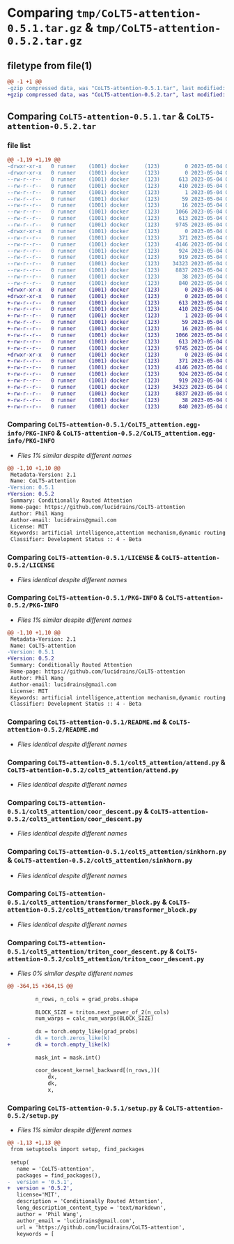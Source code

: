 # Comparing `tmp/CoLT5-attention-0.5.1.tar.gz` & `tmp/CoLT5-attention-0.5.2.tar.gz`

## filetype from file(1)

```diff
@@ -1 +1 @@
-gzip compressed data, was "CoLT5-attention-0.5.1.tar", last modified: Thu May  4 01:43:15 2023, max compression
+gzip compressed data, was "CoLT5-attention-0.5.2.tar", last modified: Thu May  4 01:44:00 2023, max compression
```

## Comparing `CoLT5-attention-0.5.1.tar` & `CoLT5-attention-0.5.2.tar`

### file list

```diff
@@ -1,19 +1,19 @@
-drwxr-xr-x   0 runner    (1001) docker     (123)        0 2023-05-04 01:43:15.519557 CoLT5-attention-0.5.1/
-drwxr-xr-x   0 runner    (1001) docker     (123)        0 2023-05-04 01:43:15.519557 CoLT5-attention-0.5.1/CoLT5_attention.egg-info/
--rw-r--r--   0 runner    (1001) docker     (123)      613 2023-05-04 01:43:15.000000 CoLT5-attention-0.5.1/CoLT5_attention.egg-info/PKG-INFO
--rw-r--r--   0 runner    (1001) docker     (123)      410 2023-05-04 01:43:15.000000 CoLT5-attention-0.5.1/CoLT5_attention.egg-info/SOURCES.txt
--rw-r--r--   0 runner    (1001) docker     (123)        1 2023-05-04 01:43:15.000000 CoLT5-attention-0.5.1/CoLT5_attention.egg-info/dependency_links.txt
--rw-r--r--   0 runner    (1001) docker     (123)       59 2023-05-04 01:43:15.000000 CoLT5-attention-0.5.1/CoLT5_attention.egg-info/requires.txt
--rw-r--r--   0 runner    (1001) docker     (123)       16 2023-05-04 01:43:15.000000 CoLT5-attention-0.5.1/CoLT5_attention.egg-info/top_level.txt
--rw-r--r--   0 runner    (1001) docker     (123)     1066 2023-05-04 01:43:03.000000 CoLT5-attention-0.5.1/LICENSE
--rw-r--r--   0 runner    (1001) docker     (123)      613 2023-05-04 01:43:15.519557 CoLT5-attention-0.5.1/PKG-INFO
--rw-r--r--   0 runner    (1001) docker     (123)     9745 2023-05-04 01:43:03.000000 CoLT5-attention-0.5.1/README.md
-drwxr-xr-x   0 runner    (1001) docker     (123)        0 2023-05-04 01:43:15.519557 CoLT5-attention-0.5.1/colt5_attention/
--rw-r--r--   0 runner    (1001) docker     (123)      371 2023-05-04 01:43:03.000000 CoLT5-attention-0.5.1/colt5_attention/__init__.py
--rw-r--r--   0 runner    (1001) docker     (123)     4146 2023-05-04 01:43:03.000000 CoLT5-attention-0.5.1/colt5_attention/attend.py
--rw-r--r--   0 runner    (1001) docker     (123)      924 2023-05-04 01:43:03.000000 CoLT5-attention-0.5.1/colt5_attention/coor_descent.py
--rw-r--r--   0 runner    (1001) docker     (123)      919 2023-05-04 01:43:03.000000 CoLT5-attention-0.5.1/colt5_attention/sinkhorn.py
--rw-r--r--   0 runner    (1001) docker     (123)    34323 2023-05-04 01:43:03.000000 CoLT5-attention-0.5.1/colt5_attention/transformer_block.py
--rw-r--r--   0 runner    (1001) docker     (123)     8837 2023-05-04 01:43:03.000000 CoLT5-attention-0.5.1/colt5_attention/triton_coor_descent.py
--rw-r--r--   0 runner    (1001) docker     (123)       38 2023-05-04 01:43:15.519557 CoLT5-attention-0.5.1/setup.cfg
--rw-r--r--   0 runner    (1001) docker     (123)      840 2023-05-04 01:43:03.000000 CoLT5-attention-0.5.1/setup.py
+drwxr-xr-x   0 runner    (1001) docker     (123)        0 2023-05-04 01:44:00.600881 CoLT5-attention-0.5.2/
+drwxr-xr-x   0 runner    (1001) docker     (123)        0 2023-05-04 01:44:00.600881 CoLT5-attention-0.5.2/CoLT5_attention.egg-info/
+-rw-r--r--   0 runner    (1001) docker     (123)      613 2023-05-04 01:44:00.000000 CoLT5-attention-0.5.2/CoLT5_attention.egg-info/PKG-INFO
+-rw-r--r--   0 runner    (1001) docker     (123)      410 2023-05-04 01:44:00.000000 CoLT5-attention-0.5.2/CoLT5_attention.egg-info/SOURCES.txt
+-rw-r--r--   0 runner    (1001) docker     (123)        1 2023-05-04 01:44:00.000000 CoLT5-attention-0.5.2/CoLT5_attention.egg-info/dependency_links.txt
+-rw-r--r--   0 runner    (1001) docker     (123)       59 2023-05-04 01:44:00.000000 CoLT5-attention-0.5.2/CoLT5_attention.egg-info/requires.txt
+-rw-r--r--   0 runner    (1001) docker     (123)       16 2023-05-04 01:44:00.000000 CoLT5-attention-0.5.2/CoLT5_attention.egg-info/top_level.txt
+-rw-r--r--   0 runner    (1001) docker     (123)     1066 2023-05-04 01:43:49.000000 CoLT5-attention-0.5.2/LICENSE
+-rw-r--r--   0 runner    (1001) docker     (123)      613 2023-05-04 01:44:00.600881 CoLT5-attention-0.5.2/PKG-INFO
+-rw-r--r--   0 runner    (1001) docker     (123)     9745 2023-05-04 01:43:49.000000 CoLT5-attention-0.5.2/README.md
+drwxr-xr-x   0 runner    (1001) docker     (123)        0 2023-05-04 01:44:00.600881 CoLT5-attention-0.5.2/colt5_attention/
+-rw-r--r--   0 runner    (1001) docker     (123)      371 2023-05-04 01:43:49.000000 CoLT5-attention-0.5.2/colt5_attention/__init__.py
+-rw-r--r--   0 runner    (1001) docker     (123)     4146 2023-05-04 01:43:49.000000 CoLT5-attention-0.5.2/colt5_attention/attend.py
+-rw-r--r--   0 runner    (1001) docker     (123)      924 2023-05-04 01:43:49.000000 CoLT5-attention-0.5.2/colt5_attention/coor_descent.py
+-rw-r--r--   0 runner    (1001) docker     (123)      919 2023-05-04 01:43:49.000000 CoLT5-attention-0.5.2/colt5_attention/sinkhorn.py
+-rw-r--r--   0 runner    (1001) docker     (123)    34323 2023-05-04 01:43:49.000000 CoLT5-attention-0.5.2/colt5_attention/transformer_block.py
+-rw-r--r--   0 runner    (1001) docker     (123)     8837 2023-05-04 01:43:49.000000 CoLT5-attention-0.5.2/colt5_attention/triton_coor_descent.py
+-rw-r--r--   0 runner    (1001) docker     (123)       38 2023-05-04 01:44:00.600881 CoLT5-attention-0.5.2/setup.cfg
+-rw-r--r--   0 runner    (1001) docker     (123)      840 2023-05-04 01:43:49.000000 CoLT5-attention-0.5.2/setup.py
```

### Comparing `CoLT5-attention-0.5.1/CoLT5_attention.egg-info/PKG-INFO` & `CoLT5-attention-0.5.2/CoLT5_attention.egg-info/PKG-INFO`

 * *Files 1% similar despite different names*

```diff
@@ -1,10 +1,10 @@
 Metadata-Version: 2.1
 Name: CoLT5-attention
-Version: 0.5.1
+Version: 0.5.2
 Summary: Conditionally Routed Attention
 Home-page: https://github.com/lucidrains/CoLT5-attention
 Author: Phil Wang
 Author-email: lucidrains@gmail.com
 License: MIT
 Keywords: artificial intelligence,attention mechanism,dynamic routing
 Classifier: Development Status :: 4 - Beta
```

### Comparing `CoLT5-attention-0.5.1/LICENSE` & `CoLT5-attention-0.5.2/LICENSE`

 * *Files identical despite different names*

### Comparing `CoLT5-attention-0.5.1/PKG-INFO` & `CoLT5-attention-0.5.2/PKG-INFO`

 * *Files 1% similar despite different names*

```diff
@@ -1,10 +1,10 @@
 Metadata-Version: 2.1
 Name: CoLT5-attention
-Version: 0.5.1
+Version: 0.5.2
 Summary: Conditionally Routed Attention
 Home-page: https://github.com/lucidrains/CoLT5-attention
 Author: Phil Wang
 Author-email: lucidrains@gmail.com
 License: MIT
 Keywords: artificial intelligence,attention mechanism,dynamic routing
 Classifier: Development Status :: 4 - Beta
```

### Comparing `CoLT5-attention-0.5.1/README.md` & `CoLT5-attention-0.5.2/README.md`

 * *Files identical despite different names*

### Comparing `CoLT5-attention-0.5.1/colt5_attention/attend.py` & `CoLT5-attention-0.5.2/colt5_attention/attend.py`

 * *Files identical despite different names*

### Comparing `CoLT5-attention-0.5.1/colt5_attention/coor_descent.py` & `CoLT5-attention-0.5.2/colt5_attention/coor_descent.py`

 * *Files identical despite different names*

### Comparing `CoLT5-attention-0.5.1/colt5_attention/sinkhorn.py` & `CoLT5-attention-0.5.2/colt5_attention/sinkhorn.py`

 * *Files identical despite different names*

### Comparing `CoLT5-attention-0.5.1/colt5_attention/transformer_block.py` & `CoLT5-attention-0.5.2/colt5_attention/transformer_block.py`

 * *Files identical despite different names*

### Comparing `CoLT5-attention-0.5.1/colt5_attention/triton_coor_descent.py` & `CoLT5-attention-0.5.2/colt5_attention/triton_coor_descent.py`

 * *Files 0% similar despite different names*

```diff
@@ -364,15 +364,15 @@
 
         n_rows, n_cols = grad_probs.shape
 
         BLOCK_SIZE = triton.next_power_of_2(n_cols)
         num_warps = calc_num_warps(BLOCK_SIZE)
 
         dx = torch.empty_like(grad_probs)
-        dk = torch.zeros_like(k)
+        dk = torch.empty_like(k)
 
         mask_int = mask.int()
 
         coor_descent_kernel_backward[(n_rows,)](
             dx,
             dk,
             x,
```

### Comparing `CoLT5-attention-0.5.1/setup.py` & `CoLT5-attention-0.5.2/setup.py`

 * *Files 1% similar despite different names*

```diff
@@ -1,13 +1,13 @@
 from setuptools import setup, find_packages
 
 setup(
   name = 'CoLT5-attention',
   packages = find_packages(),
-  version = '0.5.1',
+  version = '0.5.2',
   license='MIT',
   description = 'Conditionally Routed Attention',
   long_description_content_type = 'text/markdown',
   author = 'Phil Wang',
   author_email = 'lucidrains@gmail.com',
   url = 'https://github.com/lucidrains/CoLT5-attention',
   keywords = [
```

